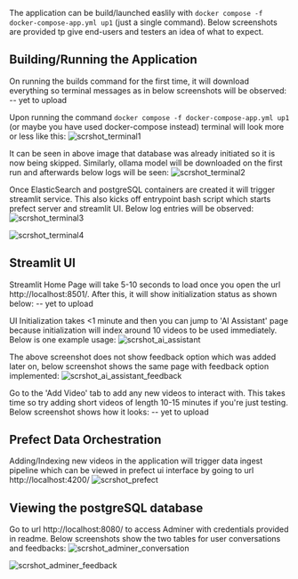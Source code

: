 The application can be build/launched easlily with `docker compose -f docker-compose-app.yml up1` (just a single command). Below screenshots are provided tp give end-users and testers an idea of what to expect.


## Building/Running the Application

On running the builds command for the first time, it will download everything so terminal messages as in below screenshots will be observed:
-- yet to upload

Upon running the command `docker compose -f docker-compose-app.yml up1` (or maybe you have used docker-compose instead) terminal will look more or less like this:
![scrshot_terminal1](https://github.com/user-attachments/assets/25de84ea-1cf2-44b6-b1a4-da7bb1ec62c9)

It can be seen in above image that database was already initiated so it is now being skipped. Similarly, ollama model will be downloaded on the first run and afterwards below logs will be seen:
![scrshot_terminal2](https://github.com/user-attachments/assets/31aafa78-1741-4145-95cf-492666ddbb38)

Once ElasticSearch and postgreSQL containers are created it will trigger streamlit service. This also kicks off entrypoint bash script which starts prefect server and streamlit UI. Below log entries will be observed:
![scrshot_terminal3](https://github.com/user-attachments/assets/d69277d3-1db6-4a65-8852-12795cfd9bfb)

![scrshot_terminal4](https://github.com/user-attachments/assets/a622dd6a-da4b-4f6a-9427-4db36b85448c)



## Streamlit UI

Streamlit Home Page will take 5-10 seconds to load once you open the url http://localhost:8501/. After this, it will show initialization status as shown below:
-- yet to upload

UI Initialization takes <1 minute and then you can jump to 'AI Assistant' page because initialization will index around 10 videos to be used immediately. Below is one example usage:
![scrshot_ai_assistant](https://github.com/user-attachments/assets/fe4a2fad-a9a1-4cf7-baec-7de2855ccb9b)

The above screenshot does not show feedback option which was added later on, below screenshot shows the same page with feedback option implemented:
![scrshot_ai_assistant_feedback](https://github.com/user-attachments/assets/055def09-a914-4aa5-b9f6-97d94954a02b)

Go to the 'Add Video' tab to add any new videos to interact with. This takes time so try adding short videos of length 10-15 minutes if you're just testing. Below screenshot shows how it looks:
-- yet to upload



## Prefect Data Orchestration

Adding/Indexing new videos in the application will trigger data ingest pipeline which can be viewed in prefect ui interface by going to url http://localhost:4200/
![scrshot_prefect](https://github.com/user-attachments/assets/1838bf8b-a2cb-4a6d-8f91-1506ce50c952)



## Viewing the postgreSQL database

Go to url http://localhost:8080/ to access Adminer with credentials provided in readme. Below screenshots show the two tables for user conversations and feedbacks:
![scrshot_adminer_conversation](https://github.com/user-attachments/assets/74693b4a-41b1-470f-a715-1f03d96a8dd3)

![scrshot_adminer_feedback](https://github.com/user-attachments/assets/e59fc49f-7c53-46e1-81b6-16ea6d85ba31)


